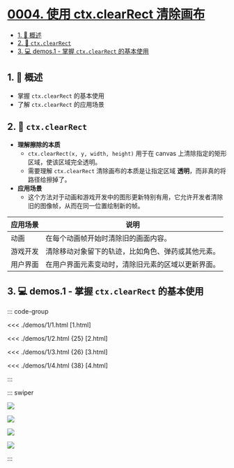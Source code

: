 # [0004. 使用 ctx.clearRect 清除画布](https://github.com/Tdahuyou/TNotes.canvas/tree/main/notes/0004.%20%E4%BD%BF%E7%94%A8%20ctx.clearRect%20%E6%B8%85%E9%99%A4%E7%94%BB%E5%B8%83)

<!-- region:toc -->

- [1. 📝 概述](#1--概述)
- [2. 📒 `ctx.clearRect`](#2--ctxclearrect)
- [3. 💻 demos.1 - 掌握 `ctx.clearRect` 的基本使用](#3--demos1---掌握-ctxclearrect-的基本使用)

<!-- endregion:toc -->

## 1. 📝 概述

- 掌握 `ctx.clearRect` 的基本使用
- 了解 `ctx.clearRect` 的应用场景

## 2. 📒 `ctx.clearRect`

- **理解擦除的本质**
  - `ctx.clearRect(x, y, width, height)` 用于在 canvas 上清除指定的矩形区域，使该区域完全透明。
  - 需要理解 `ctx.clearRect` 清除画布的本质是让指定区域 **透明**，而非真的将路径给擦掉了。
- **应用场景**
  - 这个方法对于动画和游戏开发中的图形更新特别有用，它允许开发者清除旧的图像帧，从而在同一位置绘制新的帧。

| 应用场景 | 说明                                               |
| -------- | -------------------------------------------------- |
| 动画     | 在每个动画帧开始时清除旧的画面内容。               |
| 游戏开发 | 清除移动对象留下的轨迹，比如角色、弹药或其他元素。 |
| 用户界面 | 在用户界面元素变动时，清除旧元素的区域以更新界面。 |

## 3. 💻 demos.1 - 掌握 `ctx.clearRect` 的基本使用

::: code-group

<<< ./demos/1/1.html [1.html]

<<< ./demos/1/2.html {25} [2.html]

<<< ./demos/1/3.html {26} [3.html]

<<< ./demos/1/4.html {38} [4.html]

:::

::: swiper

![](https://cdn.jsdelivr.net/gh/Tdahuyou/imgs@main/2024-10-03-22-50-14.png)

![](https://cdn.jsdelivr.net/gh/Tdahuyou/imgs@main/2024-10-03-22-51-05.png)

![](https://cdn.jsdelivr.net/gh/Tdahuyou/imgs@main/2024-10-03-22-51-24.png)

![](https://cdn.jsdelivr.net/gh/Tdahuyou/imgs@main/2024-10-03-22-51-38.png)

:::
